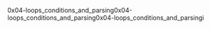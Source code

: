 0x04-loops_conditions_and_parsing0x04-loops_conditions_and_parsing0x04-loops_conditions_and_parsingi
